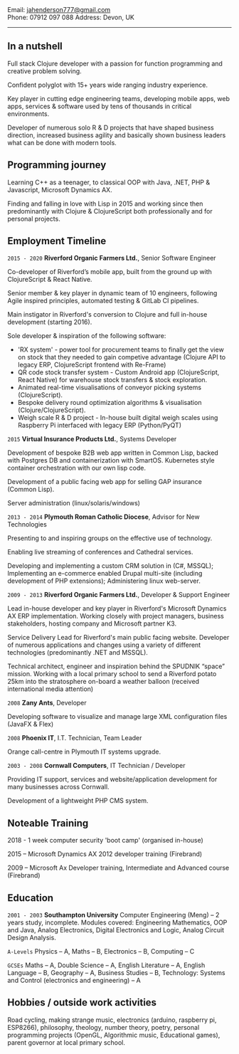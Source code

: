 
<div id="webaddress">
Email: <a href="jahenderson777@gmail.com">jahenderson777@gmail.com</a>
</div>
Phone: 07912 097 088
Address: Devon, UK

---

## In a nutshell

Full stack Clojure developer with a passion for function programming and creative problem solving.

Confident polyglot with 15+ years wide ranging industry experience. 

Key player in cutting edge engineering teams, developing mobile apps, web apps, services & software used by tens of thousands in critical environments. 

Developer of numerous solo R & D projects that have shaped business direction, increased business agility and basically shown business leaders what can be done with modern tools.

## Programming journey

Learning C++ as a teenager, to classical OOP with Java, .NET, PHP & Javascript, Microsoft Dynamics AX. 

Finding and falling in love with Lisp in 2015 and working since then predominantly with Clojure & ClojureScript both professionally and for personal projects.


## Employment Timeline

`2015 - 2020`
__Riverford Organic Farmers Ltd.__, Senior Software Engineer

Co-developer of Riverford’s mobile app, built from the ground up with ClojureScript & React Native.

Senior member & key player in dynamic team of 10 engineers, following Agile inspired principles, automated testing & GitLab CI pipelines.

Main instigator in Riverford's conversion to Clojure and full in-house development (starting 2016).

Sole developer & inspiration of the following software:
- 'RX system' - power tool for procurement teams to finally get the view on stock that they needed to gain competive advantage (Clojure API to legacy ERP, ClojureScript frontend with Re-Frame)
- QR code stock transfer system - Custom Android app (ClojureScript, React Native) for warehouse stock transfers & stock exploration.
- Animated real-time visualisations of conveyor picking systems (ClojureScript).
- Bespoke delivery round optimization algorithms & visualisation (Clojure/ClojureScript).
- Weigh scale R & D project - In-house built digital weigh scales using Raspberry Pi interfaced with legacy ERP (Python/PyQT)

`2015`
__Virtual Insurance Products Ltd.__, Systems Developer

Development of bespoke B2B web app written in Common Lisp, backed with Postgres DB and containerization with SmartOS. Kubernetes style container orchestration with our own lisp code.

Development of a public facing web app for selling GAP insurance (Common Lisp).

Server administration (linux/solaris/windows)

`2013 - 2014`
__Plymouth Roman Catholic Diocese__, Advisor for New Technologies

Presenting to and inspiring groups on the effective use of technology. 

Enabling live streaming of conferences and Cathedral services.

Developing and implementing a custom CRM solution in (C#, MSSQL); Implementing an e-commerce enabled Drupal multi-site (including development of PHP extensions); Administering linux web-server.


`2009 - 2013`
__Riverford Organic Farmers Ltd.__, Developer & Support Engineer

Lead in-house developer and key player in Riverford's Microsoft Dynamics AX ERP implementation. Working closely with project managers, business stakeholders, hosting company and Microsoft partner K3. 

Service Delivery Lead for Riverford's main public facing website. Developer of numerous applications and changes using a variety of different technologies (predominantly .NET and MSSQL).

Technical architect, engineer and inspiration behind the SPUDNIK “space” mission. Working with a local primary school to send a Riverford potato 25km into the stratosphere on-board a weather balloon (received international media attention)

`2008`
__Zany Ants__, Developer 

Developing software to visualize and manage large XML configuration files (JavaFX & Flex)

`2008`
__Phoenix IT__, I.T. Technician, Team Leader

Orange call-centre in Plymouth IT systems upgrade.

`2003 - 2008`
__Cornwall Computers__, IT Technician / Developer 

Providing IT support, services and website/application development for many businesses across Cornwall.

Development of a lightweight PHP CMS system.

## Noteable Training

2018 - 1 week computer security 'boot camp' (organised in-house)

2015 – Microsoft Dynamics AX 2012 developer training (Firebrand)

2009 – Microsoft Ax Developer training, Intermediate and Advanced course (Firebrand)


## Education

`2001 - 2003`
__Southampton University__
Computer Engineering (Meng) – 2 years study, incomplete. Modules covered: Engineering Mathematics, OOP and Java, Analog Electronics, Digital Electronics and Logic, Analog Circuit Design Analysis.

`A-Levels`
Physics – A, Maths – B, Electronics – B, Computing – C

`GCSEs`
Maths – A, Double Science – A, English Literature – A, English Language – B, Geography – A, Business Studies – B, Technology: Systems and Control (electronics and engineering) – A

## Hobbies / outside work activities

Road cycling, making strange music, electronics (arduino, raspberry pi, ESP8266), philosophy, theology, number theory, poetry, personal programming projects (OpenGL, Algorithmic music, Educational games), parent governor at local primary school.


<!-- ### Footer

Last updated: July 2020 -->


